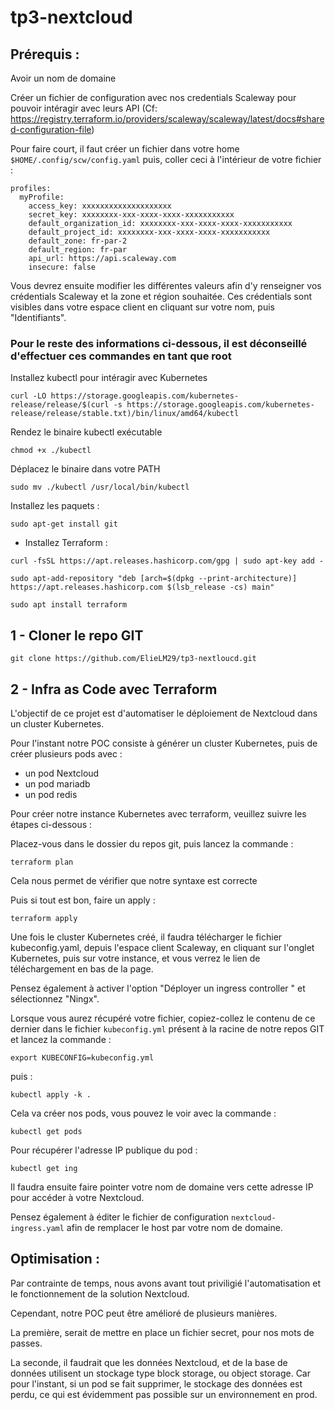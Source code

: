 # tp3-nextcloud

## Prérequis :

Avoir un nom de domaine

Créer un fichier de configuration avec nos credentials Scaleway pour pouvoir intéragir avec leurs API (Cf: https://registry.terraform.io/providers/scaleway/scaleway/latest/docs#shared-configuration-file) 

Pour faire court, il faut créer un fichier dans votre home `$HOME/.config/scw/config.yaml` puis, coller ceci à l'intérieur de votre fichier :

```
profiles:
  myProfile:
    access_key: xxxxxxxxxxxxxxxxxxxx
    secret_key: xxxxxxxx-xxx-xxxx-xxxx-xxxxxxxxxxx
    default_organization_id: xxxxxxxx-xxx-xxxx-xxxx-xxxxxxxxxxx 
    default_project_id: xxxxxxxx-xxx-xxxx-xxxx-xxxxxxxxxxx
    default_zone: fr-par-2
    default_region: fr-par
    api_url: https://api.scaleway.com
    insecure: false
```
Vous devrez ensuite modifier les différentes valeurs afin d'y renseigner vos crédentials Scaleway et la zone et région souhaitée. Ces crédentials sont visibles dans votre espace client en cliquant sur votre nom, puis "Identifiants".

### Pour le reste des informations ci-dessous, il est déconseillé d'effectuer ces commandes en tant que root

Installez kubectl pour intéragir avec Kubernetes

```
curl -LO https://storage.googleapis.com/kubernetes-release/release/$(curl -s https://storage.googleapis.com/kubernetes-release/release/stable.txt)/bin/linux/amd64/kubectl
```
Rendez le binaire kubectl exécutable
```
chmod +x ./kubectl
```
Déplacez le binaire dans votre PATH
```
sudo mv ./kubectl /usr/local/bin/kubectl
```

Installez les paquets : 

```
sudo apt-get install git
```

- Installez Terraform : 

```
curl -fsSL https://apt.releases.hashicorp.com/gpg | sudo apt-key add -
```

```
sudo apt-add-repository "deb [arch=$(dpkg --print-architecture)] https://apt.releases.hashicorp.com $(lsb_release -cs) main"
```

```
sudo apt install terraform
```


## 1 - Cloner le repo GIT

```
git clone https://github.com/ElieLM29/tp3-nextloucd.git 
```

## 2 - Infra as Code avec Terraform

L'objectif de ce projet est d'automatiser le déploiement de Nextcloud dans un cluster Kubernetes. 

Pour l'instant notre POC consiste à générer un cluster Kubernetes, puis de créer plusieurs pods avec : 

- un pod Nextcloud
- un pod mariadb
- un pod redis


Pour créer notre instance Kubernetes avec terraform, veuillez suivre les étapes ci-dessous :

Placez-vous dans le dossier du repos git, puis lancez la commande :
```
terraform plan
```
Cela nous permet de vérifier que notre syntaxe est correcte

Puis si tout est bon, faire un apply : 

```
terraform apply
```

Une fois le cluster Kubernetes créé, il faudra télécharger le fichier kubeconfig.yaml, depuis l'espace client Scaleway, en cliquant sur l'onglet Kubernetes, puis sur votre instance, et vous verrez le lien de téléchargement en bas de la page.

Pensez également à activer l'option "Déployer un ingress controller " et sélectionnez "Ningx".

Lorsque vous aurez récupéré votre fichier, copiez-collez le contenu de ce dernier dans le fichier `kubeconfig.yml` présent à la racine de notre repos GIT et lancez la commande : 

```
export KUBECONFIG=kubeconfig.yml 
```
puis :

```
kubectl apply -k .
```

Cela va créer nos pods, vous pouvez le voir avec la commande :

```
kubectl get pods
```

Pour récupérer l'adresse IP publique du pod : 

```
kubectl get ing
```

Il faudra ensuite faire pointer votre nom de domaine vers cette adresse IP pour accéder à votre Nextcloud.

Pensez également à éditer le fichier de configuration `nextcloud-ingress.yaml` afin de remplacer le host par votre nom de domaine.

## Optimisation :

Par contrainte de temps, nous avons avant tout priviligié l'automatisation et le fonctionnement de la solution Nextcloud.

Cependant, notre POC peut être amélioré de plusieurs manières. 

La première, serait de mettre en place un fichier secret, pour nos mots de passes. 

La seconde, il faudrait que les données Nextcloud, et de la base de données utilisent un stockage type block storage, ou object storage. Car pour l'instant, si un pod se fait supprimer, le stockage des données est perdu, ce qui est évidemment pas possible sur un environnement en prod.